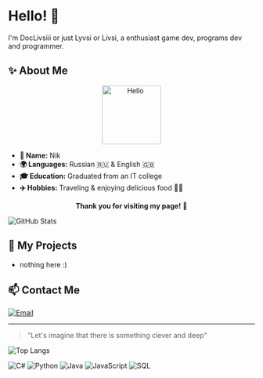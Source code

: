 

# Hello! 👋


I'm DocLivsiii or just Lyvsi or Livsi, a enthusiast game dev, programs dev and programmer.

## ✨ About Me

<p align="center">
	<img src="https://media1.tenor.com/m/bBlVZK04fU0AAAAd/%D1%80%D0%BE%D0%BC-%D1%81%D0%BC%D0%B5%D1%80%D1%82%D1%8C.gif" width="120" alt="Hello"/>
</p>

<ul>
	<li><strong>👤 Name:</strong> Nik</li>
	<li><strong>🌍 Languages:</strong> Russian 🇷🇺 & English 🇬🇧</li>
	<li><strong>🎓 Education:</strong> Graduated from an IT college</li>
	<li><strong>✈️ Hobbies:</strong> Traveling & enjoying delicious food 🍜🍕</li>
</ul>

<p align="center"><b>Thank you for visiting my page!</b> 🙏</p>

![GitHub Stats](https://github-readme-stats.vercel.app/api?username=DocLivsiii&show_icons=true&theme=radical)

## 🚀 My Projects
- nothing here :)
## 📫 Contact Me
[![Email](https://img.shields.io/badge/Email-D14836?style=for-the-badge&logo=gmail&logoColor=white)](chelover228332@gmail.com)

---

> "Let's imagine that there is something clever and deep"


![Top Langs](https://github-readme-stats.vercel.app/api/top-langs/?username=DocLivsiii&layout=compact&theme=radical&langs_count=10&hide=css,html&custom_title=Most%20Used%20Languages)

<p>
	<img src="https://img.shields.io/badge/C%23-239120?style=for-the-badge&logo=c-sharp&logoColor=white" alt="C#"/>
	<img src="https://img.shields.io/badge/Python-3776AB?style=for-the-badge&logo=python&logoColor=white" alt="Python"/>
	<img src="https://img.shields.io/badge/Java-007396?style=for-the-badge&logo=java&logoColor=white" alt="Java"/>
	<img src="https://img.shields.io/badge/JavaScript-F7DF1E?style=for-the-badge&logo=javascript&logoColor=black" alt="JavaScript"/>
	<img src="https://img.shields.io/badge/SQL-4479A1?style=for-the-badge&logo=postgresql&logoColor=white" alt="SQL"/>
</p>
